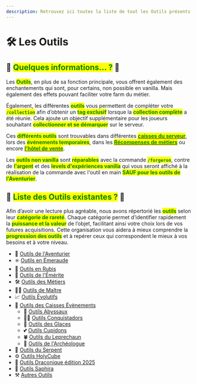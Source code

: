 ```yaml
---
description: Retrouvez ici toutes la liste de tout les Outils présents sur le serveur.
---
```


# 🛠️ Les Outils

## 💠 <mark style="color:green;">Quelques informations... ?</mark> 📃

Les <mark style="color:green;">**Outils**</mark>, en plus de sa fonction principale, vous offrent également des enchantements qui sont, pour certains, non possible en vanilla. Mais également des effets pouvant faciliter votre farm du métier.

Également, les différentes <mark style="color:green;">**outils**</mark> vous permettent de compléter votre **<mark style="color:green;">`/collection`</mark>** afin d’obtenir un <mark style="color:green;">**tag exclusif**</mark> lorsque la <mark style="color:green;">**collection complète**</mark> a été réunie. Cela ajoute un objectif supplémentaire pour les joueurs souhaitant <mark style="color:green;">**collectionner et se démarquer**</mark> sur le serveur.

Ces <mark style="color:green;">**différents outils**</mark> sont trouvables dans différentes [<mark style="color:green;">**caisses du serveur**</mark>](https://wiki.evolucraft.fr/le-gameplay/les-caisses), lors des <mark style="color:green;">**événements temporaires**</mark>, dans les [<mark style="color:green;">**Récompenses de métiers**</mark>](https://wiki.evolucraft.fr/le-gameplay/les-metiers#progression) ou encore [<mark style="color:green;">**l'hôtel de vente**</mark>](https://wiki.evolucraft.fr/le-gameplay/le-commerce#hotel-des-ventes).

Les <mark style="color:green;">**outils non vanilla**</mark> sont <mark style="color:green;">**réparables**</mark> avec la commande <mark style="color:green;">**`/forgeron`**</mark>, contre de <mark style="color:green;">**l'argent**</mark> et des <mark style="color:green;">**levels d'expériences vanilla**</mark> qui vous seront affiché à la réalisation de la commande avec l'outil en main <mark style="color:green;">**SAUF pour les outils de l'Aventurier**</mark>.

## 💠 <mark style="color:green;">Liste des Outils existantes ?</mark> 📑

Afin d’avoir une lecture plus agréable, nous avons répertorié les <mark style="color:green;">**outils**</mark> selon leur <mark style="color:green;">**catégorie de rareté**</mark>. Chaque catégorie permet d’identifier rapidement la <mark style="color:green;">**puissance et la valeur**</mark> de l’objet, facilitant ainsi votre choix lors de vos futures acquisitions. Cette organisation vous aidera à mieux comprendre la <mark style="color:green;">**progression des outils**</mark> et à repérer ceux qui correspondent le mieux à vos besoins et à votre niveau.  

* 🤠 [Outils de l'Aventurier](https://wiki.evolucraft.fr/codex/outils/aventurier)
* ✳️ [Outils en Émeraude](https://wiki.evolucraft.fr/codex/outils/emeraude)
* 🔻 [Outils en Rubis](https://wiki.evolucraft.fr/codex/outils/rubis)
* 💎 [Outils de l'Émérite](https://wiki.evolucraft.fr/codex/outils/emerite)
* 🛠️ [Outils des Métiers](https://wiki.evolucraft.fr/codex/outils/metiers)
* 👨‍🎓 [Outils de Maître](https://wiki.evolucraft.fr/codex/outils/maitre)
* 📈 [Outils Évolutifs](https://wiki.evolucraft.fr/codex/outils/evolutive)
* 🎁 [Outils des Caisses Évènements](https://wiki.evolucraft.fr/codex/outils/caisses)
  * 🌊 [Outils Abyssaux](https://wiki.evolucraft.fr/codex/outils/caisses#outils-abyssaux)
  * 🏴‍☠️ [Outils Conquistadors](https://wiki.evolucraft.fr/codex/outils/caisses#outils-conquistadors)
  * 🧊 [Outils des Glaces](https://wiki.evolucraft.fr/codex/outils/caisses#outils-des-glaces)
  * 💕 [Outils Cupidons](https://wiki.evolucraft.fr/codex/outils/caisses#outils-cupidon)
  * 🍀 [Outils du Leprechaun](https://wiki.evolucraft.fr/codex/outils/caisses#outils-du-leprechaun)
  * 🦴 [Outils de l'Archéologue](https://wiki.evolucraft.fr/codex/outils/caisses#outils-de-larchéologue)
* 🐍 [Outils du Serpent](https://wiki.evolucraft.fr/codex/outils/serpent)
* ⚙️ [Outils HolyCube](https://wiki.evolucraft.fr/codex/outils/holycube)
* 🐲 [Outils Draconique édition 2025](https://wiki.evolucraft.fr/codex/outils/draconique2025)
* 🐉 [Outils Saphira](https://wiki.evolucraft.fr/codex/outils/saphira)
* ⚒️ [Autres Outils](https://wiki.evolucraft.fr/codex/outils/?)


